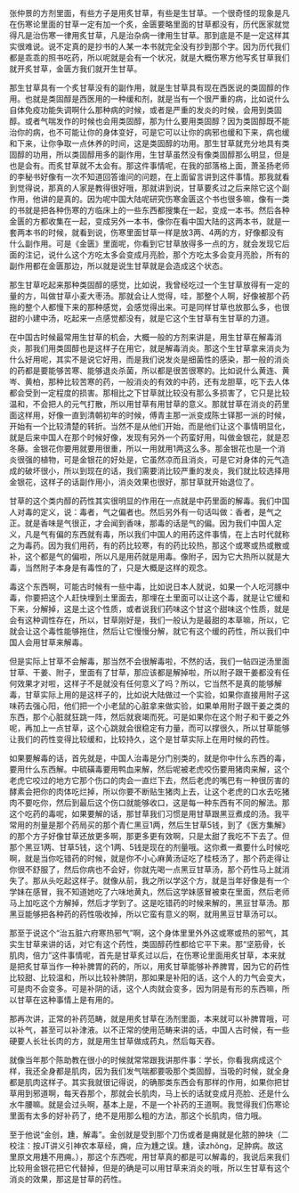 张仲景的方剂里面，有些方子是用炙甘草，有些是生甘草。一个很奇怪的现象是凡在伤寒论里面的甘草一定有加一个炙，金匮要略里面的甘草都没有，历代医家就觉得凡是治伤寒一律用炙甘草，凡是治杂病一律用生甘草。那到底是不是一定这样其实很难说。说不定真的是抄书的人某一本书就完全没有抄到那个字。因为历代我们都是乖乖的照书吃药，所以呢就是会有一个状况，就是大概伤寒方他写炙甘草我们就开炙甘草，金匮方我们就开生甘草。

那生甘草具有一个炙甘草没有的副作用，就是生甘草具有现在西医说的类固醇的作用。也就是类固醇是西医用的一种缓和剂，就是当有一个很严重的病，比如说什么自体免疫功能失调啊什么那种病的时候，或者是严重的发炎的时候，会用到类固醇。或者气喘发作的时候也会用类固醇，那为什么要用类固醇？因为类固醇既不能治你的病，也不可能让你的身体变好，可是它可以让你的病邪也缓和下来，病也缓和下来，让你争取一点休养的时间，这是类固醇的功用。那生甘草就充分地具有类固醇的功用，所以类固醇用多的副作用，生甘草虽然没有像类固醇那么明显，但是也是会有。而炙甘草就不太会有。那这件事情呢，在我的部落格上面，萧圣扬老师的李秘书好像有一次不知道回答谁问的问题，在上面留言讲到这件事情。那我就看到觉得说，那真的人家是教得很好哦，那就讲到说，甘草要炙过之后来除它这个副作用，他讲的是真的。因为呢中国大陆呢研究伤寒金匮这个书也很多嘛，像有一类的书就是把各种伤寒的方临床上的一些东西都搜集在一起，变成一本书。然后各种金匮的方都收集在一起，变成另外一本书，像你在看中国大陆的这两本书，就是一套两本书的时候，就看到说，伤寒里面甘草一样是放3两、4两的方，好像都没有什么副作用。可是《金匮》里面呢，你看到它甘草放得多一点的方，就会发现它后面的注记，说什么这个方吃太多会变成月亮脸，那个方吃太多会变月亮脸，所有的副作用都在金匮那边，所以就是说生甘草就是会造成这个状态。

那生甘草吃起来那种类固醇的感觉，比如说，我曾经吃过一个生甘草放得有一定的量的方，叫做甘草小麦大枣汤。那就会让人觉得，哇，那整个人啊，好像被那个药拖的整个人都慢下来的那种感觉，会感觉得出来。可是同样甘草也放那么多，也很甜的小建中汤，吃起来一点感觉都没有，就是它这个生甘草有生甘草的力道。

在中国古时候最常用生甘草的机会，大概一般的方剂来讲是，用生甘草在解毒消炎，那我们用类固醇也是这样子在用它，就是解毒消炎。那这个生甘草拿来消炎为什么好用呢，其实不是说它好用，而是我们说发炎是细菌性的感染，那一般的消炎的药都是要能够苦寒、能够退炎杀菌，所以都是很苦很寒的。比如说什么黄连、黄岑、黄柏，那种比较苦寒的药，一般消炎的有效的中药，还有龙胆草，吃下去人体都会受到一定程度的损害。那相比之下甘草就比较没有那么多损害了，它只是比较温和，不会把人的元气打散，所以用甘草有用甘草的意义。那就甘草在消炎的药里面这样用，好像一直到清朝初年的时候，傅青主那一派变成陈士铎那一派的时候，开始有一个比较清楚的转折。当然不是从他们开始，而是他们让这个事情明显化，就是后来中国人在那个时候好像，发现有另外一个药蛮好用，叫做金银花，就是忍冬藤。金银花你要用就要用很重，所以一用就用1两这么多。那金银花也是一个消炎很强的植物，可是金银花的好处是，它虽然凉而且消炎，可是它对身体的元气造成的破坏很小，所以到现在的话，我们需要消比较严重的发炎，我们就比较选择用金银花，这样子的话副作用小，消炎效果也很好，那甘草就开始退位了。

甘草的这个类内醇的药性其实很明显的作用在一点就是中药里面的解毒。我们中国人对毒的定义，说：毒者，气之偏者也。然后另外有一句话叫做：香者，是气之正。就是香味是气很正，才会闻到香味，那毒的话是气的偏。因为我们中国人定义，凡是气有偏的东西就有毒，所以我们中国人的用药这件事情，在上古时代就称之为毒药。因为我们用药，有的药比较寒，有的药比较热，那这个或寒或热或散或补，这个都是气的偏啦，所以凡是用药就是用毒。像附子，因为它大热所以就是大毒，当然附子本身是有毒性的了，只是大概是这样的观念。

毒这个东西啊，可能古时候有一些中毒，比如说日本人就说，如果一个人吃河豚中毒，你要把这个人赶快埋到土里面去，那埋在土里面可以让这个毒，就是让它缓和下来，分解掉，这是土这个性质，或者说我们药味这个甘这个甜味这个性质，就是会有这种调性存在，所以，甘草刚好是，我们一般认为是最甜的本草嘛，所以，它就会让这个毒性能够拖住，然后让它慢慢分解，就它有这个缓的药性，所以我们中国人会用甘草来解毒。

但是实际上甘草不会解毒，那当然不会很解毒啦，不然的话，我们一帖四逆汤里面甘草、干姜、附子，里面有了甘草，那应该都是解掉啦，所以附子跟干姜都没有任何效果才对啦，这样子不是就没有任何意义了吗？所以，它当然不是真的能够解毒，甘草实际上用的是这样子的，比如说大陆做过一个实验，如果你直接用附子这味药去强心阳，他们把一个小老鼠的心脏拿来做实验，如果单用附子跟干姜之类的东西，那个心脏就狂跳一阵，然后就衰竭而死。可是如果你在这个附子和干姜之外呢，再加上一点甘草，这个心跳就会很稳定有力量，而可以撑很久，所以甘草能够让我们的药性变得比较缓和，比较持久，这个是甘草实际上在用时候的药性。

如果要解毒的话，首先就是，中国人治毒是分门别类的，就是你中什么东西的毒，要用什么东西解。中硫磺毒要用鸭血来解，然后呢被老虎咬伤要用猪肉来解，这个老虎它咬过的地方它那个伤口的肉会一直烂下去，然后老虎的嘴巴有一种很厉害的酵素会把你的肉体吃烂掉，所以你要不断贴生猪肉上去，让这个老虎的口水去吃猪肉不要吃你，然后到最后这个伤口就能够收口，这是每一种东西有不同的解法。那这个吃药的毒呢，如果要解的话，那甘草我们习惯是用甘草跟黑豆煮成的汤。我平常用的剂量是那个药局买的那个青仁黑豆1两，然后生甘草5钱，到了《医方集解》的那个方子好像甘草还放更多啊，那更多更有效啊，只是太甜了我吃不下去了。但那个黑豆1两、甘草5钱，这个1两、5钱是现在的剂量哦。这你煮一煮要什么时候吃啊，就是当你吃错药的时候，就是你不小心麻黄汤证吃了桂枝汤了，那个药走得让你很不舒服了，然后你病也不会好，你就先喝一点黑豆甘草汤，那个药性马上就消失了。那从头吃起这样子。就像从前，我之所以学这个方，就是当年好像是有一个学妹在感冒，我不知道她吃了六味地黄丸，然后这学妹感冒被束在里面，然后老师马上加吃这个方解掉，然后才学到了。这是吃错药的时候来解的，黑豆甘草汤。那黑豆能够把各种药的药性吸收掉，所以它蛮有意义的啊，就用黑豆甘草汤可以。

那至于说这个“治五脏六府寒热邪气”啊，这个身体里里外外这或寒或热的邪气，其实生甘草来讲的话，对它有这个药性，类固醇药性都给它平下来。那“坚筋骨，长肌肉，倍力”这件事情呢，首先是甘草炙过以后，在伤寒论里面用炙甘草，本来就是把炙甘草当作一种补脾胃的药的，所以，用炙甘草能够补养脾胃，因为它的药性比较甜、比较温和，所以比较补脾阴，那如果是补阳的话，这个人的力气会变大，可是肉不会变多。可是补阴的话，这个人肉就会变多，因为阴是有形的东西嘛，所以甘草在这种事情上是有用的。

那再次讲，正常的补药范畴，就是用炙甘草在汤剂里面，本来就可以补脾胃哦，可以补气，甚至可以补津液。以不正常的使用范畴来讲的话，中国人古时候，有一些硬要人长壮长肉的方，就是用生甘草做成药丸，然后每天吞。

就像当年那个陈助教在很小的时候就常常跟我讲那件事：学长，你看我病成这个样，我还全身都是肌肉，因为我们发气喘都要吸那个类固醇，当吸的时候，就全身都是肌肉这样子。其实我就很记得说，的确那类东西会有那样的作用，如果你把甘草用到邪道啊，每天吞那个，那就会长肌肉，马上长的话就变成月亮脸、还是什么水牛腰嘛。就是会过头啊，基本上是，不是一个补药的王道啊。我觉得我们伤寒论里面有太多的好补药了，绝不是用那么粗的方法，那这个长肌肉，倍力哦。

至于他说“金创，尰，解毒”。金创就是受到那个刀伤或者是痈就是化脓的肿块（二校注：按JT讲义引神农本草经，痈，应为尰之误。尰，读zhǒng，足肿病。故这里原文用尰不用痈。），那这个东西呢，用甘草真的都是可以解毒的，我说后来我们比较用金银花把它代替掉，但是的确是可以用甘草来消炎的哦，所以生甘草有这个消炎的效果，那这是甘草的药性。
